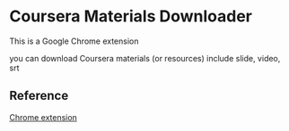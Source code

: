 # Coursera Materials Downloader

This is a Google Chrome extension

you can download Coursera materials (or resources) include slide, video, srt

## Reference

[Chrome extension](https://developer.chrome.com/extensions)

